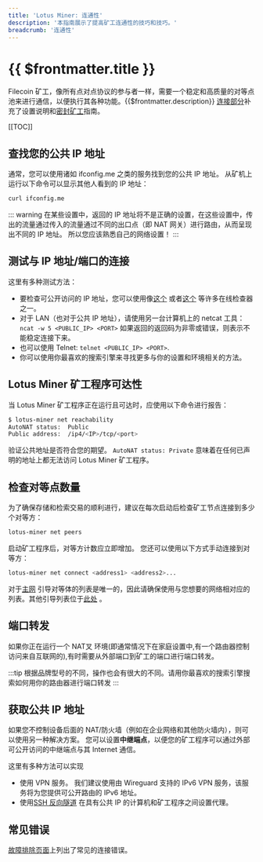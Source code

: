 ```yaml
---
title: 'Lotus Miner: 连通性'
description: '本指南展示了提高矿工连通性的技巧和技巧。'
breadcrumb: '连通性'
---
```


# {{ $frontmatter.title }}

Filecoin 矿工，像所有点对点协议的参与者一样，需要一个稳定和高质量的对等点池来进行通信，以便执行其各种功能。{{$frontmatter.description}} [连接部分](miner-setup.md#连接到矿工程序)补充了设置说明和[密封矿工](seal-workers.md)指南。

[[TOC]]

## 查找您的公共 IP 地址

通常，您可以使用诸如 ifconfig.me 之类的服务找到您的公共 IP 地址。 从矿机上运行以下命令可以显示其他人看到的 IP 地址：

```sh
curl ifconfig.me
```

::: warning
在某些设置中，返回的 IP 地址将不是正确的设置，在这些设置中，传出的流量通过传入的流量通过不同的出口点（即 NAT 网关）进行路由，从而呈现出不同的 IP 地址。 所以您应该熟悉自己的网络设置！
:::

## 测试与 IP 地址/端口的连接

这里有多种测试方法：

- 要检查可公开访问的 IP 地址，您可以使用像[这个](https://www.yougetsignal.com/tools/open-ports/) 或者[这个](https://ping.eu/port-chk) 等许多在线检查器之一。  
- 对于 LAN（也对于公共 IP 地址），请使用另一台计算机上的 netcat 工具：`ncat -w 5 <PUBLIC_IP> <PORT>` 如果返回的返回码为非零或错误，则表示不能稳定连接下来。
- 也可以使用 Telnet: `telnet <PUBLIC_IP> <PORT>`.
- 你可以使用你最喜欢的搜索引擎来寻找更多与你的设置和环境相关的方法。

## Lotus Miner 矿工程序可达性

当 Lotus Miner 矿工程序正在运行且可达时，应使用以下命令进行报告：

```sh
$ lotus-miner net reachability
AutoNAT status:  Public
Public address:  /ip4/<IP>/tcp/<port>
```

验证公共地址是否符合您的期望。 `AutoNAT status: Private` 意味着在任何已声明的地址上都无法访问 Lotus Miner 矿工程序。

## 检查对等点数量

为了确保存储和检索交易的顺利进行，建议在每次启动后检查矿工节点连接到多少个对等方：

```sh
lotus-miner net peers
```

启动矿工程序后，对等方计数应立即增加。 您还可以使用以下方式手动连接到对等方：

```sh
lotus-miner net connect <address1> <address2>...
```

对于[主网](https://github.com/filecoin-project/lotus/blob/master/build/bootstrap/mainnet.pi) 引导对等体的列表是唯一的，因此请确保使用与您想要的网络相对应的列表。其他引导列表位于[此处](https://github.com/filecoin-project/lotus/blob/master/build/bootstrap/) 。

## 端口转发

如果你正在运行一个 NAT叉 环境(即通常情况下在家庭设置中,有一个路由器控制访问来自互联网的),有时需要从外部端口到矿工的端口进行端口转发。

:::tip
根据品牌型号的不同，操作也会有很大的不同。请用你最喜欢的搜索引擎搜索如何用你的路由器进行端口转发
:::

## 获取公共 IP 地址

如果您不控制设备后面的 NAT/防火墙（例如在企业网络和其他防火墙内），则可以使用另一种解决方案。 您可以设置**中继端点**，以便您的矿工程序可以通过外部可公开访问的中继端点与其 Internet 通信。

这里有多种方法可以实现

- 使用 VPN 服务。 我们建议使用由 Wireguard 支持的 IPv6 VPN 服务，该服务将为您提供可公开路由的 IPv6 地址。
- 使用[SSH 反向隧道](https://www.howtogeek.com/428413/what-is-reverse-ssh-tunneling-and-how-to-use-it) 在具有公共 IP 的计算机和矿工程序之间设置代理。

## 常见错误

[故障排除页面](miner-troubleshooting.md#common-connectivity-errors)上列出了常见的连接错误。
